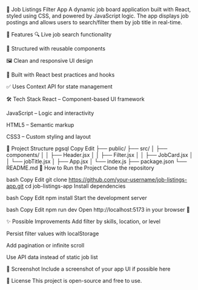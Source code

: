 🚀 Job Listings Filter App
A dynamic job board application built with React, styled using CSS, and powered by JavaScript logic. The app displays job postings and allows users to search/filter them by job title in real-time.

📌 Features
🔍 Live job search functionality

🧰 Structured with reusable components

🖼️ Clean and responsive UI design

🎯 Built with React best practices and hooks

✅ Uses Context API for state management

🛠️ Tech Stack
React – Component-based UI framework

JavaScript – Logic and interactivity

HTML5 – Semantic markup

CSS3 – Custom styling and layout

🧩 Project Structure
pgsql
Copy
Edit
├── public/
├── src/
│   ├── components/
│   │   ├── Header.jsx
│   │   ├── Filter.jsx
│   │   ├── JobCard.jsx
│   │   └── jobTitle.jsx
│   ├── App.jsx
│   └── index.js
├── package.json
└── README.md
🚦 How to Run the Project
Clone the repository

bash
Copy
Edit
git clone https://github.com/your-username/job-listings-app.git
cd job-listings-app
Install dependencies

bash
Copy
Edit
npm install
Start the development server

bash
Copy
Edit
npm run dev
Open http://localhost:5173 in your browser 🎉

✨ Possible Improvements
Add filter by skills, location, or level

Persist filter values with localStorage

Add pagination or infinite scroll

Use API data instead of static job list

📸 Screenshot
Include a screenshot of your app UI if possible here

📄 License
This project is open-source and free to use.
